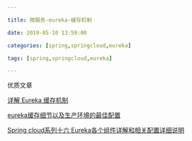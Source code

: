 ```yaml
---

title: 微服务-eureka-缓存机制

date: 2019-05-10 13:59:00

categories: [spring,springcloud,eureka]

tags: [spring,springcloud,eureka]

---
```




优质文章

[详解 Eureka 缓存机制](https://www.infoq.cn/article/y_1BCrbLONU61s1gbGsU)

[eureka缓存细节以及生产环境的最佳配置](http://bhsc881114.github.io/2018/04/01/eureka缓存细节以及生产环境的最佳配置/)

[Spring cloud系列十六 Eureka各个组件详解和相关配置详细说明](https://juejin.im/post/5b96856df265da0add51a314)

